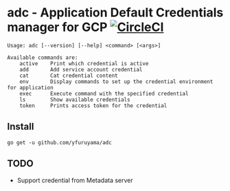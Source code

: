 adc - Application Default Credentials manager for GCP [![CircleCI](https://circleci.com/gh/yfuruyama/adc.svg?style=svg)](https://circleci.com/gh/yfuruyama/adc)
===

```
Usage: adc [--version] [--help] <command> [<args>]

Available commands are:
    active    Print which credential is active
    add       Add service account credential
    cat       Cat credential content
    env       Display commands to set up the credential environment for application
    exec      Execute command with the specified credential
    ls        Show available credentials
    token     Prints access token for the credential
```

## Install

```
go get -u github.com/yfuruyama/adc
```

## TODO

* Support credential from Metadata server
